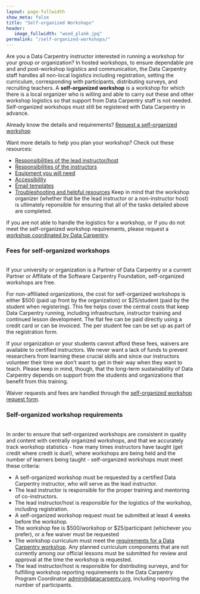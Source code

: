 ```yaml
---
layout: page-fullwidth
show_meta: false
title: "Self-organized Workshops"
header:
   image_fullwidth: "wood_plank.jpg"
permalink: "/self-organized-workshops/"
---
```


Are you a Data Carpentry instructor interested in running a workshop for your group or organization?  In hosted workshops, to ensure dependable pre and and post-workshop logistics and communication, the Data Carpentry staff handles all non-local logistics including registration, setting the curriculum, corresponding with participants, distributing surveys, and recruiting teachers. A **self-organized workshop** is a workshop for which there is a local organizer who is willing and able to carry out these and other workshop logistics so that support from Data Carpentry staff is not needed. Self-organized workshops must still be registered with Data Carpentry in advance.

Already know the details and requirements? [Request a self-organized workshop](https://amy.software-carpentry.org/workshops/dc/request/)  

Want more details to help you plan your workshop? Check out these resources:  
- [Responsibilities of the lead instructor/host](/self-org-lead/)  
- [Responsibilities of the instructors](/instructor-checklist/)  
- [Equipment you will need](/equipment-checklist/)  
- [Accessibility](/accessibility/)  
- [Email templates](/email-templates/)  
- [Troubleshooting and helpful resources](/troubleshooting/) 
Keep in mind that the workshop organizer (whether that be the lead instructor or a non-instructor host) is ultimately reponsible for ensuring that all of the tasks detailed above are completed.

If you are not able to handle the logistics for a workshop, or if you do not meet the self-organized workshop requirements, please request a [workshop coordinated by Data Carpentry](/workshops-host/).


### Fees for self-organized workshops
<br>
If your university or organization is a Partner of Data Carpentry or a current Partner or Affiliate of the Software Carpentry Foundation, self-organized workshops are free.

For non-affiliated organizations, the cost for self-organized workshops is either $500 (paid up front by the organization) or $25/student (paid by the student when registering). This fee helps cover the central costs that keep Data Carpentry running, including infrastructure, instructor training and continued lesson development. The flat fee can be paid directly using a credit card or can be invoiced. The per student fee can be set up as part of the registration form.

If your organization or your students cannot afford these fees, waivers are available to certified instructors. We never want a lack of funds to prevent researchers from learning these crucial skills and since our instructors volunteer their time we don't want to get in their way when they want to teach. Please keep in mind, though, that the long-term sustainability of Data Carpentry depends on support from the students and organizations that benefit from this training.
<!--
If you would like to ask your university for support, we have material to help with [requesting and justifying funds](link).
-->

Waiver requests and fees are handled through the [self-organized workshop request form](https://amy.software-carpentry.org/workshops/dc/request/).


### Self-organized workshop requirements
<br>
In order to ensure that self-organized workshops are consistent in quality and content with centrally organized workshops, and that we accurately track workshop statistics - how many times instructors have taught (get credit where credit is due!), where workshops are being held and the number of learners being taught - self-organized workshops must meet these criteria:

- A self-organized workshop must be requested by a certified Data Carpentry instructor, who will serve as the lead instructor.
- The lead instructor is responsible for the proper training and mentoring of co-instructors.
- The lead instructor/host is responsible for the logistics of the workshop, including registration.
- A self-organized workshop request must be submitted at least 4 weeks before the workshop.
- The workshop fee is $500/workshop or $25/participant (whichever you prefer), or a fee waiver must be requested
- The workshop curriculum must meet the [requirements for a Data Carpentry workshop](/workshops/). Any planned curriculum components that are not currently among our official lessons must be submitted for review and approval at the time the workshop is requested.
- The lead instructor/host is responsible for distributing surveys, and for fulfilling workshop reporting requirements to the Data Carpentry Program Coordinator [admin@datacarpenty.org](mailto:admin@datacarpentry.org), including reporting the number of participants.
